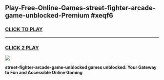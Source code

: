 
## Play-Free-Online-Games-street-fighter-arcade-game-unblocked-Premium #xeqf6
<h3>
<a href="https://premium.freeplayer.one?title=street-fighter-arcade-game-unblocked&ref=8M">CLICK TO PLAY</a></h3>
<hr>

<h3>
<a href="https://premium.freeplayer.one?title=street-fighter-arcade-game-unblocked&ref=8M">CLICK 2 PLAY</a>
  
</h3>

<a href="https://premium.freeplayer.one?title=street-fighter-arcade-game-unblocked&ref=8M"><img src="https://clearcache.store/games.png"></a>


**street-fighter-arcade-game-unblocked games unblocked: Your Gateway to Fun and Accessible Online Gaming**
